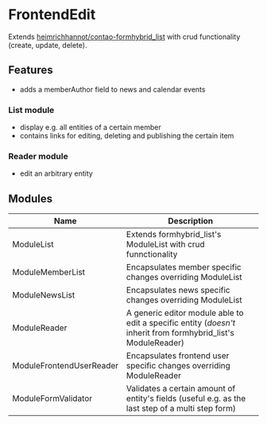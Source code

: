 # FrontendEdit

Extends [heimrichhannot/contao-formhybrid_list](https://github.com/heimrichhannot/contao-formhybrid_list) with crud functionality (create, update, delete).

## Features

- adds a memberAuthor field to news and calendar events

### List module

- display e.g. all entities of a certain member
- contains links for editing, deleting and publishing the certain item

### Reader module
- edit an arbitrary entity

## Modules

Name | Description
---- | -----------
ModuleList | Extends formhybrid_list's ModuleList with crud funnctionality
ModuleMemberList | Encapsulates member specific changes overriding ModuleList
ModuleNewsList | Encapsulates news specific changes overriding ModuleList
ModuleReader | A generic editor module able to edit a specific entity (_doesn't_ inherit from formhybrid_list's ModuleReader)
ModuleFrontendUserReader | Encapsulates frontend user specific changes overriding ModuleReader
ModuleFormValidator | Validates a certain amount of entity's fields (useful e.g. as the last step of a multi step form)